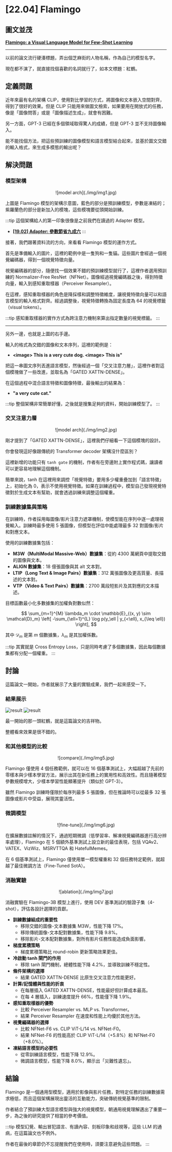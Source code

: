 # [22.04] Flamingo

## 圖文並茂

[**Flamingo: a Visual Language Model for Few-Shot Learning**](https://arxiv.org/abs/2204.14198)

---

以前的論文流行硬湊標題，弄出個芝麻街的人物名稱，作為自己的模型名字。

現在都不演了，就直接找個喜歡的名詞就行了，如本文標題：紅鶴。

## 定義問題

近年來最有名的架構 CLIP，使用對比學習的方式，將圖像和文本嵌入空間對齊，得到了很好的效果。但是 CLIP 只能用來做圖文檢索，如果要用在開放式的任務，像是「圖像問答」或是「圖像描述生成」，就會有困難。

另一方面，GPT-3 已經在多個領域取得驚人的成績，但是 GPT-3 並不支持圖像輸入。

能不能找個方法，把這些預訓練的圖像模型和語言模型結合起來，並基於圖文交錯的輸入格式，來生成多模態的輸出呢？

## 解決問題

### 模型架構

<div align="center">
<figure style={{"width": "90%"}}>
![model arch](./img/img1.jpg)
</figure>
</div>

上圖是 Flamingo 模型的架構示意圖，藍色的部分是預訓練模型，參數是凍結的；紫羅蘭色的部分是新加入的模塊，這些模塊要從頭開始訓練。

:::tip
這個架構給人的第一印象很像是之前我們在讀過的 Adapter 模型。

- [**[19.02] Adapter: 參數節省九成六**](../../model-tuning/1902-adapter/index.md)
  :::

接著，我們跟著資料流的方向，來看看 Flamingo 模型的運作方式。

首先是準備輸入的圖片，這裡的範例中是一隻狗和一隻貓。這些圖片會經過一個視覺編碼器，得到一個視覺特徵向量。

視覺編碼器的部分，隨便找一個效果不錯的預訓練模型就行了，這裡作者選用預訓練的 Normalizer-Free ResNet（NFNet）。圖像經過視覺編碼器之後，得到特徵向量，輸入到感知重取樣器（Perceiver Resampler）。

在這裡，感知重取樣器的角色是降採樣和調整特徵維度，讓視覺特徵向量可以和語言模型的輸入格式對齊。經過調整後，視覺特徵轉換為固定長度為 64 的視覺標籤（visual tokens）。

:::tip
感知重取樣器的實作方式為跨注意力機制來算出指定數量的視覺標籤。
:::

---

另外一邊，也就是上圖的右手邊。

輸入的格式為交錯的圖像和文本序列，這裡的範例是：

- **\<image\> This is a very cute dog. \<image\> This is"**

把這一串圖文序列丟進語言模型，然後經過一個「交叉注意力層」，這裡作者對這個模塊做了一些改進，並取名為「GATED XATTN-DENSE」。

在這個過程中混合語言特徵和圖像特徵，最後輸出的結果為：

- **"a very cute cat."**

:::tip
整個架構非常簡單好懂，之後就是搜集足夠的資料，開始訓練模型了。
:::

### 交叉注意力層

<div align="center">
<figure style={{"width": "90%"}}>
![model arch](./img/img2.jpg)
</figure>
</div>

剛才提到了「GATED XATTN-DENSE」，這裡我們仔細看一下這個模塊的設計。

你會發現這好像跟傳統的 Transformer decoder 架構沒什麼區別？

這裡新增的功能只有 `tanh gate` 的機制，作者有在旁邊附上實作程式碼，讓讀者可以更容易地理解這個機制。

簡單來說，tanh 在這裡用來調控「視覺特徵」要用多少權重疊加到「語言特徵」上，初始化為 0，表示不使用視覺特徵。如果在訓練過程中，模型自己發現視覺特徵對於生成文本有幫助，就會透過訓練來調整這個權重。

### 訓練數據集與策略

在訓練時，作者採用每圖像/影片注意力遮罩機制，使模型能在序列中逐一處理視覺輸入。訓練時最多使用 5 張圖像，但模型在評估中能處理最多 32 對圖像/影片和對應文本。

使用的訓練數據集包括：

- **M3W（MultiModal Massive-Web）數據集**：從約 4300 萬網頁中提取交錯的圖像與文本。
- **ALIGN 數據集**：18 億張圖像與其 alt 文本對。
- **LTIP（Long Text & Image Pairs）數據集**：312 萬張圖像及更高質量、長描述的文本對。
- **VTP（Video & Text Pairs）數據集**：2700 萬段短影片及其對應的文本描述。

目標函數最小化多數據集的加權負對數似然：

$$
\sum_{m=1}^{M} \lambda_m \cdot \mathbb{E}_{(x, y) \sim \mathcal{D}_m} \left[ -\sum_{\ell=1}^{L} \log p(y_\ell | y_{<\ell}, x_{\leq \ell}) \right],
$$

其中 $\mathcal{D}_m$ 是第 $m$ 個數據集，$\lambda_m$ 是其加權係數。

:::tip
其實就是 Cross Entropy Loss，只是同時考慮了多個數據集，因此每個數據集都有分配一個權重。
:::

## 討論

這篇論文一開始，作者就展示了大量的實驗成果，我們一起來感受一下。

### 結果展示

![result](./img/img3.jpg)
![result](./img/img4.jpg)

最一開始的那一頭紅鶴，就是這篇論文的吉祥物。

整體看來效果是很不錯的。

### 和其他模型的比較

<div align="center">
<figure style={{"width": "90%"}}>
![compare](./img/img5.jpg)
</figure>
</div>

Flamingo 僅使用 4 個任務範例，就可以在 16 個基準測試上，大幅超越了先前的零樣本與少樣本學習方法，展示出其在新任務上的實用性和高效性。而且隨著模型參數規模增大，少樣本學習性能顯著提升（類似於 GPT-3）。

雖然 Flamingo 訓練時僅限於每序列最多 5 張圖像，但在推論時可以從最多 32 張圖像或影片中受益，展現其靈活性。

### 微調模型

<div align="center">
<figure style={{"width": "90%"}}>
![fine-tune](./img/img6.jpg)
</figure>
</div>

在擴展數據註解的情況下，通過短期微調（低學習率、解凍視覺編碼器進行高分辨率處理），Flamingo 在 5 個額外基準測試上設立新的最佳表現，包括 VQAv2、VATEX、VizWiz、MSRVTTQA 和 HatefulMemes。

在 6 個基準測試上，Flamingo 僅使用單一模型權重和 32 個任務特定範例，就超越了最佳微調方法（Fine-Tuned SotA）。

### 消融實驗

<div align="center">
<figure style={{"width": "90%"}}>
![ablation](./img/img7.jpg)
</figure>
</div>

消融實驗在 Flamingo-3B 模型上進行，使用 DEV 基準測試的驗證子集（4-shot），評估各設計選擇的貢獻。

- **訓練數據組成的重要性**
  - 移除交錯的圖像-文本數據集 M3W，性能下降 17%。
  - 移除傳統圖像-文本配對數據集，性能下降 9.8%。
  - 移除影片-文本配對數據集，對所有影片任務性能造成負面影響。
- **梯度累積策略**
  - 梯度累積策略比 round-robin 更新策略效果更佳。
- **冷啟動 tanh 閘門的作用**
  - 移除 tanh 閘門機制，總體性能下降 4.2%，並導致訓練不穩定性。
- **條件架構的選擇**
  - 結果 GATED XATTN-DENSE 比原生交叉注意力性能更好。
- **計算/記憶體與性能的折衷**
  - 在每層插入 GATED XATTN-DENSE，性能最好但計算成本最高。
  - 在每 4 層插入，訓練速度提升 66%，性能僅下降 1.9%。
- **感知重取樣器的優勢**
  - 比較 Perceiver Resampler vs. MLP vs. Transformer。
  - 結果 Perceiver Resampler 在速度和性能上均優於其他方法。
- **視覺編碼器的選擇**
  - 比較 NFNet-F6 vs. CLIP ViT-L/14 vs. NFNet-F0。
  - 結果 NFNet-F6 的性能高於 CLIP ViT-L/14（+5.8%）和 NFNet-F0（+8.0%）。
- **凍結語言模型的必要性**
  - 從零訓練語言模型，性能下降 12.9%。
  - 微調語言模型，性能下降 8.0%，顯示出「災難性遺忘」。

## 結論

Flamingo 是一個通用型模型，適用於影像與影片任務，對特定任務的訓練數據需求極低，而且這個架構展現出靈活的互動能力，突破傳統視覺基準的限制。

作者結合了預訓練大型語言模型與強大的視覺模型，朝通用視覺理解邁出了重要一步，為之後的研究提供了相當的參考價值。

:::tip
模型幻覺、輸出冒犯語言、有讀內容、刻板印象和歧視等，這些 LLM 的通病，在這篇論文也不例外。

作者在最後的章節仍不忘提醒我們在使用時，須要注意避免這些問題。
:::
